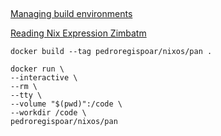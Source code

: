 ##

[Managing build environments](https://nixos.org/nix/manual/#idm140737322627280)


[Reading Nix Expression Zimbatm](https://www.youtube.com/watch?v=61MuMY9XFNo)

`docker build --tag pedroregispoar/nixos/pan .`

```
docker run \
--interactive \
--rm \
--tty \
--volume "$(pwd)":/code \
--workdir /code \
pedroregispoar/nixos/pan
```
